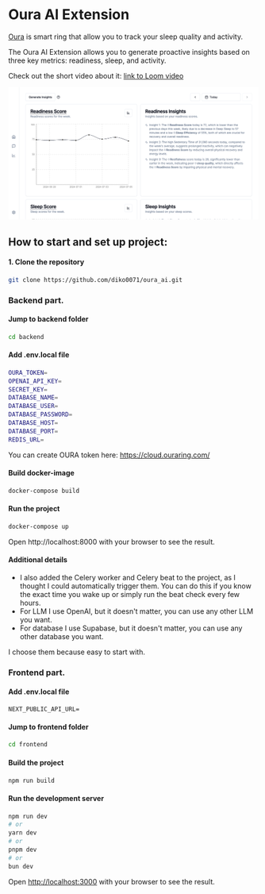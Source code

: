 # Oura AI Extension

[Oura](https://ouraring.com/) is smart ring that allow you to track your sleep quality and activity.

The Oura AI Extension allows you to generate proactive insights based on three key metrics: readiness, sleep, and activity.

Check out the short video about it: [link to Loom video](https://www.loom.com/share/9059f472834945b6bf35a2e9961ba06e?sid=f8edcf17-0780-4a56-974a-fea8907246d9)

![Oura](/images/oura.png)


## How to start and set up project:
#### 1. Clone the repository
```bash
git clone https://github.com/diko0071/oura_ai.git
```

### Backend part. 

#### Jump to backend folder
```bash
cd backend
```

#### Add .env.local file 
```bash
OURA_TOKEN=
OPENAI_API_KEY=
SECRET_KEY=
DATABASE_NAME=
DATABASE_USER=
DATABASE_PASSWORD=
DATABASE_HOST=
DATABASE_PORT=
REDIS_URL=
```
You can create OURA token here: https://cloud.ouraring.com/

#### Build docker-image
```bash
docker-compose build
```

#### Run the project
```bash
docker-compose up
```

Open http://localhost:8000 with your browser to see the result.


#### Additional details
- I also added the Celery worker and Celery beat to the project, as I thought I could automatically trigger them. You can do this if you know the exact time you wake up or simply run the beat check every few hours.
- For LLM I use OpenAI, but it doesn't matter, you can use any other LLM you want.
- For database I use Supabase, but it doesn't matter, you can use any other database you want.

I choose them because easy to start with. 

### Frontend part. 

#### Add .env.local file 
```
NEXT_PUBLIC_API_URL=
```

#### Jump to frontend folder
```bash
cd frontend
```

#### Build the project
```bash
npm run build
```

#### Run the development server
```bash
npm run dev
# or
yarn dev
# or
pnpm dev
# or
bun dev
```

Open [http://localhost:3000](http://localhost:3000) with your browser to see the result.